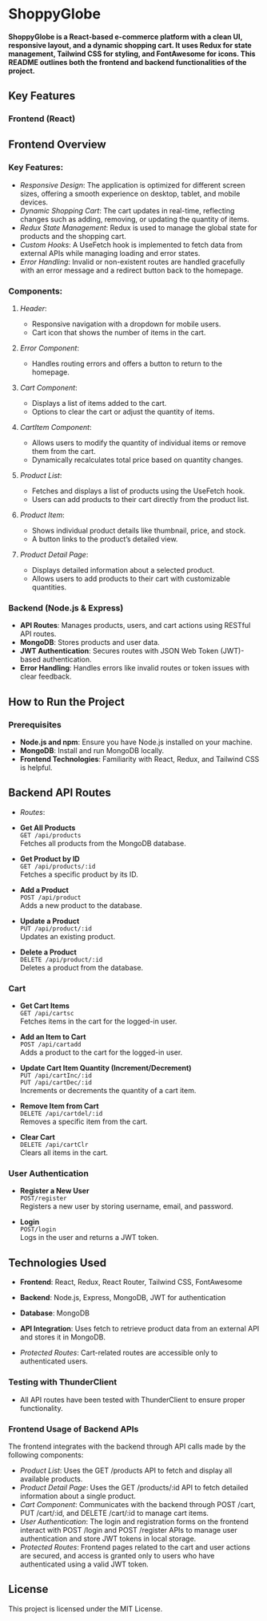 # ShoppyGlobe

#### ShoppyGlobe is a React-based e-commerce platform with a clean UI, responsive layout, and a dynamic shopping cart. It uses Redux for state management, Tailwind CSS for styling, and FontAwesome for icons. This README outlines both the frontend and backend functionalities of the project.


## Key Features

### Frontend (React)
## Frontend Overview

### Key Features:
- *Responsive Design*: The application is optimized for different screen sizes, offering a smooth experience on desktop, tablet, and mobile devices.
- *Dynamic Shopping Cart*: The cart updates in real-time, reflecting changes such as adding, removing, or updating the quantity of items.
- *Redux State Management*: Redux is used to manage the global state for products and the shopping cart.
- *Custom Hooks*: A UseFetch hook is implemented to fetch data from external APIs while managing loading and error states.
- *Error Handling*: Invalid or non-existent routes are handled gracefully with an error message and a redirect button back to the homepage.

### Components:
1. *Header*:
    - Responsive navigation with a dropdown for mobile users.
    - Cart icon that shows the number of items in the cart.
    
2. *Error Component*:
    - Handles routing errors and offers a button to return to the homepage.

3. *Cart Component*:
    - Displays a list of items added to the cart.
    - Options to clear the cart or adjust the quantity of items.

4. *CartItem Component*:
    - Allows users to modify the quantity of individual items or remove them from the cart.
    - Dynamically recalculates total price based on quantity changes.

5. *Product List*:
    - Fetches and displays a list of products using the UseFetch hook.
    - Users can add products to their cart directly from the product list.

6. *Product Item*:
    - Shows individual product details like thumbnail, price, and stock.
    - A button links to the product’s detailed view.

7. *Product Detail Page*:
    - Displays detailed information about a selected product.
    - Allows users to add products to their cart with customizable quantities.


 
 ### Backend (Node.js & Express)

- **API Routes**: Manages products, users, and cart actions using RESTful API routes.
- **MongoDB**: Stores products and user data.
- **JWT Authentication**: Secures routes with JSON Web Token (JWT)-based authentication.
- **Error Handling**: Handles errors like invalid routes or token issues with clear feedback.

 ## How to Run the Project

### Prerequisites
- **Node.js and npm**: Ensure you have Node.js installed on your machine.
- **MongoDB**: Install and run MongoDB locally.
- **Frontend Technologies**: Familiarity with React, Redux, and Tailwind CSS is helpful.

## Backend API Routes

- *Routes*:


- **Get All Products**  
  `GET /api/products`  
  Fetches all products from the MongoDB database.

- **Get Product by ID**  
  `GET /api/products/:id`  
  Fetches a specific product by its ID.

- **Add a Product**  
  `POST /api/product`  
  Adds a new product to the database.

- **Update a Product**  
  `PUT /api/product/:id`  
  Updates an existing product.

- **Delete a Product**  
  `DELETE /api/product/:id`  
  Deletes a product from the database.

### Cart

- **Get Cart Items**  
  `GET /api/cartsc`  
  Fetches items in the cart for the logged-in user.

- **Add an Item to Cart**  
  `POST /api/cartadd`  
  Adds a product to the cart for the logged-in user.

- **Update Cart Item Quantity (Increment/Decrement)**  
  `PUT /api/cartInc/:id`  
  `PUT /api/cartDec/:id`  
  Increments or decrements the quantity of a cart item.

- **Remove Item from Cart**  
  `DELETE /api/cartdel/:id`  
  Removes a specific item from the cart.

- **Clear Cart**  
  `DELETE /api/cartClr`  
  Clears all items in the cart.

### User Authentication

- **Register a New User**  
  `POST/register`  
  Registers a new user by storing username, email, and password.

- **Login**  
  `POST/login`  
  Logs in the user and returns a JWT token.

## Technologies Used
- **Frontend**: React, Redux, React Router, Tailwind CSS, FontAwesome
- **Backend**: Node.js, Express, MongoDB, JWT for authentication
- **Database**: MongoDB
- **API Integration**: Uses fetch to retrieve product data from an external API and stores it in MongoDB.

- *Protected Routes*: Cart-related routes are accessible only to authenticated users.

### Testing with ThunderClient
- All API routes have been tested with ThunderClient to ensure proper functionality.

### Frontend Usage of Backend APIs
The frontend integrates with the backend through API calls made by the following components:
- *Product List*: Uses the GET /products API to fetch and display all available products.
- *Product Detail Page*: Uses the GET /products/:id API to fetch detailed information about a single product.
- *Cart Component*: Communicates with the backend through POST /cart, PUT /cart/:id, and DELETE /cart/:id to manage cart items.
- *User Authentication*: The login and registration forms on the frontend interact with POST /login and POST /register APIs to manage user authentication and store JWT tokens in local storage.
- *Protected Routes*: Frontend pages related to the cart and user actions are secured, and access is granted only to users who have authenticated using a valid JWT token.



## License

This project is licensed under the MIT License.





